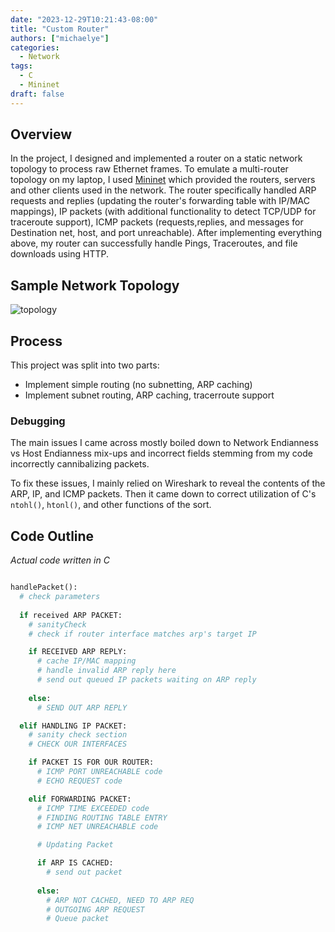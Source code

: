 ```yaml
---
date: "2023-12-29T10:21:43-08:00"
title: "Custom Router"
authors: ["michaelye"]
categories:
  - Network
tags:
  - C
  - Mininet
draft: false
---
```


## Overview
In the project, I designed and implemented a router on a static network topology to process raw Ethernet frames. To emulate a multi-router topology on my laptop, I used [Mininet](https://mininet.org/) which provided the routers, servers and other clients used in the network. The router specifically handled ARP requests and replies (updating the router's forwarding table with IP/MAC mappings), IP packets (with additional functionality to detect TCP/UDP for traceroute support), ICMP packets (requests,replies, and messages for Destination net, host, and port unreachable). After implementing everything above, my router can successfully handle Pings, Traceroutes, and file downloads using HTTP.

## Sample Network Topology
![topology](/images/topology.jpg)

## Process

This project was split into two parts:
- Implement simple routing (no subnetting, ARP caching)
- Implement subnet routing, ARP caching, tracerroute support

### Debugging
The main issues I came across mostly boiled down to Network Endianness vs Host Endianness mix-ups and incorrect fields stemming from my code incorrectly cannibalizing packets.

To fix these issues, I mainly relied on Wireshark to reveal the contents of the ARP, IP, and ICMP packets.
Then it came down to correct utilization of C's `ntohl()`, `htonl()`, and other functions of the sort.

## Code Outline
*Actual code written in C*
```Python

handlePacket():
  # check parameters
  
  if received ARP PACKET:
    # sanityCheck
    # check if router interface matches arp's target IP

    if RECEIVED ARP REPLY:
      # cache IP/MAC mapping
      # handle invalid ARP reply here
      # send out queued IP packets waiting on ARP reply
    
    else:
      # SEND OUT ARP REPLY

  elif HANDLING IP PACKET:
    # sanity check section
    # CHECK OUR INTERFACES

    if PACKET IS FOR OUR ROUTER:
      # ICMP PORT UNREACHABLE code
      # ECHO REQUEST code

    elif FORWARDING PACKET:
      # ICMP TIME EXCEEDED code
      # FINDING ROUTING TABLE ENTRY
      # ICMP NET UNREACHABLE code

      # Updating Packet

      if ARP IS CACHED:
        # send out packet
      
      else:
        # ARP NOT CACHED, NEED TO ARP REQ
        # OUTGOING ARP REQUEST
        # Queue packet

```